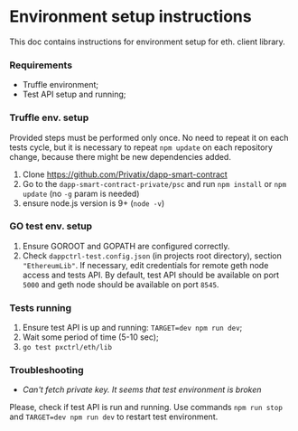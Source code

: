 # Environment setup instructions
This doc contains instructions for environment setup for eth. client library.

### Requirements
* Truffle environment;
* Test API setup and running;

### Truffle env. setup
Provided steps must be performed only once.
No need to repeat it on each tests cycle,
but it is necessary to repeat `npm update` on each repository change,
because there might be new dependencies added.

1. Clone https://github.com/Privatix/dapp-smart-contract
1. Go to the `dapp-smart-contract-private/psc`
and run `npm install` or `npm update` (no `-g` param is needed)
1. ensure node.js version is 9+ (`node -v`)

### GO test env. setup
1. Ensure GOROOT and GOPATH are configured correctly.
1. Check `dappctrl-test.config.json` (in projects root directory),
section `"EthereumLib"`.
If necessary, edit credentials for remote geth node access and tests API.
By default, test API should be available on port `5000`
and geth node should be available on port `8545`.

### Tests running
1. Ensure test API is up and running: `TARGET=dev npm run dev`;
1. Wait some period of time (5-10 sec);
1. `go test pxctrl/eth/lib`

### Troubleshooting
* *Can't fetch private key. It seems that test environment is broken*

Please, check if test API is run and running.
Use commands `npm run stop` and `TARGET=dev npm run dev` to restart test environment.